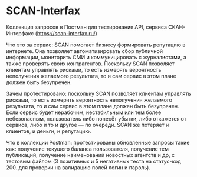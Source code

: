 # SCAN-Interfax
Коллекция запросов в Постман для тестирования API, сервиса СКАН-Интерфакс (https://scan-interfax.ru/)

Что это за сервис: SCAN помогает бизнесу формировать репутацию в интернете. Она позволяет автоматизировать сбор публичной информации, мониторить СМИ и коммуницировать с журналистами, а также проверять своих контрагентов. Поскольку SCAN позволяет клиентам управлять рисками, то есть измерять вероятность неполучения желаемого результата, то и сам сервис в этом плане должен быть безупречен.

Зачем протестировано: поскольку SCAN позволяет клиентам управлять рисками, то есть измерять вероятность неполучения желаемого результата, то и сам сервис в этом плане должен быть безупречен. Если сервис будет нерабочим, нестабильным или тем более небезопасным, пользователь либо понесёт убытки, либо откажется от сервиса, либо и то и другое — по очереди. SCAN же потеряет и клиентов, и деньги, и репутацию.

Что в коллекции Postman: протестированы обновленные запросы такие как: получение текущего баланса пользователя, получение тем публикаций, получение наименований новостных агентств и др, с тестовым файлом (3 позитивных и 5 негативных теста на статус-код 200. для проверки на валидацию полей логин и пароль).

